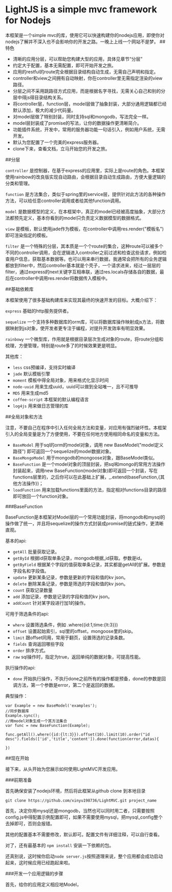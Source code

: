 LightJS is a simple mvc framework for Nodejs
================
本框架是一个simple mvc的库，使用它可以快速构建你的nodejs应用，即使你对nodejs了解并不深入也不会影响你的开发之路。一晚上上线一个网站不是梦。
##特色

 - 清晰的应用分层，可以帮助您构建大型的应用，具体见章节“分层”
 - 约定大于配置，基本无需配置，即可开始开发之旅。
 - 应用的restful的route完全根据目录结构自动生成，无需自己声明和指定。
 - controller和view之间拥有自动映射，你在controller里无需指定渲染的view路径。
 - 分层之间不采用跳路径方式应用，而是根据名字寻找，无需关心自己和别的分层中得js得目录结构关系。
 - 将controller层，function层，model层做了抽象封装，大部分通用逻辑都已经默认添加，极大的减少代码量。
 - 对model层做了特别封装，同时支持sql和mongodb，写法完全一样。
 - model层封装成了promise的写法，让你的数据操作更清晰简介。
 - 功能插件系统，开发中，常用的服务器功能一句话引入，例如用户系统，无需开发。
 - 默认为您配置了一个完美的express服务器。
 - clone下来，查看文档，立马开始您的开发之旅。

##分层

`controller` 是控制器，在基于express的应用里，实际上是route的角色。本框架使用rainbow的改良版实现自动路由，会根据目录自动生成路由，方便大量逻辑的分类和管理。

`function` 是方法集合，类似于spring里的service层，提供针对此方法的各种操作方法，可以给任意controller调用或者给其他function调用。

`model` 是数据模型的定义，在本框架中，真正的model已经被高度抽象，大部分方法都预先定义，基本你看到的model只负责定义数据模型的数据格式。

`view` 是模板，默认使用jade作为模板，在controller中调用res.render("模板名")即可渲染指定的模板。

`filter` 是一个特殊的分层，其本质是一个个route的集合，这种route可以被多个不同的controller调用，会在逻辑进入controller之前过滤和检查这些请求，例如检查用户信息，获取基本数据等。也可以用来串行数据，我通常会把所有的业务逻辑都放到filter中，然后controller基本就是个壳子，一个请求进来，经过一层层的filter，通过express的next关键字互相串联，通过res.locals存储各自的数据，最后在controller中调用res.render将数据传入模板中。

##基础依赖库

本框架使用了很多基础构建库来实现其最终的快速开发的目标。大概介绍下：

`express` 基础的http服务提供者。

`sequelize` 一个支持多种数据库的orm库，可以将数据库操作映射成js方法，将数据映射到js对象，使开发者更专注于编程，对提升开发效率有明显效果。

`rainbowy` 一个微型库，作用就是根据目录层次生成对象的route，将route分组和梳理，方便管理，特别是route多了的时候效果更是明显。

其他库：

 - `less` css预编译，支持实时编译
 - `jade` 默认模板引擎
 - `moment` 模板中得全局对象，用来格式化显示时间
 - `node-uuid` 用来生成uuid，uuid可以做到全站唯一，且不可推导
 - `MD5` 用来生成md5
 - `coffee-script` 本框架的默认编程语言
 - `log4js` 用来做日志管理的库

##全局对象和方法

注意，不要自己在程序中引入任何全局方法和变量，对应用有强烈破坏性。本框架引入的全局变量是为了方便使用，不要在任何地方使用相同命名的变量和方法。

 - `BaseModel` 用于sql的orm的model对象，调用 new BaseModel("model定义路径") 即可返回一个sequelize的model数据对象。
 - `BaseMongoModel` 用于mongodb的mongoose对象，跟BaseModel类似。
 - `BaseFunction` 是一个model对象的顶层封装，把sql和mongo的常用方法操作封装起来，调用new BaseFunction(model对象)即可返回一个封装，写在functions层里的，之后你可以在此基础上扩展，_.extend(baseFunction,{其他方法操作})；
 - `loadFunction` 用来加载functions里面的方法，指定相对functions目录的路径即可放回一个function对象。


###BaseFunction

BaseFunction是本框架对Model层的一个常用功能封装，将mongodb和mysql的操作做了统一，并且将sequelize的操作方式封装成promise的链式操作，更清晰直观。

基本的api:

 - `getAll` 批量获取记录。
 - `getById` 根据id获取单条记录，mongodb根据_id获取。参数是id。
 - `getByField` 根据某个字段的值获取单条记录，其实都是getAll的扩展。参数是 字段名和字段值。
 - `update` 更新某条记录，参数是更新的字段和值的kv json。
 - `delete` 删除某条记录，参数是筛选的字段和值的kv json。
 - `count` 获取记录数量
 - `add` 添加记录，参数是记录的字段和值的kv json。
 - `addCount` 针对某字段进行加1的操作。

可用于筛选条件的api:

 - `where` 设置筛选条件，例如 .where({id:1,time:{lt:3}})
 - `offset` 设置起始索引，sql里的offset，mongoose里的skip。
 - `limit` 跟offset同用，常用于翻页，设置筛选的记录条数。
 - `fields` 查询返回哪些字段
 - `order` 排序方式。
 - `raw` sql操作时，指定为true，返回单纯的数据对象，可提高性能。

执行操作的api:

 - `done` 开始执行操作，不执行done之前所有的操作都是预备，done的参数是回调方法，第一个参数是error，第二个是返回的数据。

典型操作：

```
var Example = new BaseModel('examples');
//同步数据库
Example.sync();
//用model对象生成一个其方法集合
var func = new BaseFunction(Example);

func.getAll().where({id:{lt:3}}).offset(10).limit(10).order("id desc").fields(['id','title','content']).done(function(error,datas){
    
})
```

##现在开始

接下来，从头开始为您展示如何使用LightMVC开发应用。

###前期准备

首先确保安装了nodejs环境，然后将此框架从github clone 到本地目录

`git clone https://github.com/xinyu198736/LightMVC.git project_name`

首先，决定你用mysql还是mongodb，当然也可以同时用二者，只需要按照config.js中得配置示例配置即可，如果不需要使用mysql，把mysql_config整个去掉即可，否则会报错。

其他的配置基本不需要修改，默认即可。配置文件有详细注释，可以自行查看。

对了，还有最基本的 `npm install` 安装一下依赖的包。

还真别说，这时候你启动`node server.js`按照道理来说，整个应用都会成功启动起来，这时候应用已经跑起来啦。

###开发一个应用逻辑的步骤

首先，给你的应用定义相应地Model，
